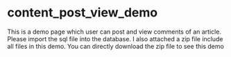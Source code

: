 # content_post_view_demo
This is a demo page which user can post and view comments of an article.
Please import the sql file into the database.
I also attached a zip file include all files in this demo. You can directly download the zip file to see this demo


